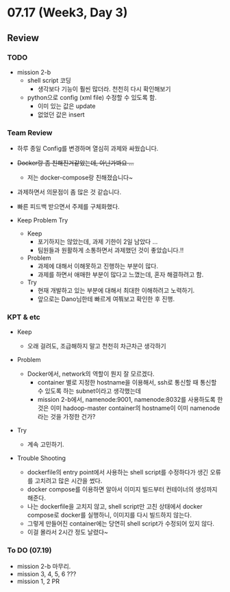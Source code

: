 # 07.17 (Week3, Day 3)
## Review
### TODO
- mission 2-b
    - shell script 코딩
        - 생각보다 기능이 훨씬 많더라. 천천히 다시 확인해보기
    - python으로 config (xml file) 수정할 수 있도록 함.
        - 이미 있는 값은 update
        - 없었던 값은 insert
### Team Review
- 하루 종일 Config를 변경하며 열심히 과제와 싸웠습니다.
- ~~Docker랑 좀 친해진거같았는데, 아닌가봐요 …~~
    - 저는 docker-compose랑 친해졌습니다~
- 과제하면서 의문점이 좀 많은 것 같습니다.
- 빠른 피드백 받으면서 주제를 구체화했다.

- Keep Problem Try
    - Keep
        - 포기하지는 않았는데, 과제 기한이 2일 남았다 …
        - 팀원들과 원활하게 소통하면서 과제했던 것이 좋았습니다.!!
    - Problem
        - 과제에 대해서 이해못하고 진행하는 부분이 많다.
        - 과제를 하면서 애매한 부분이 많다고 느꼈는데, 혼자 해결하려고 함.
    - Try
        - 현재 개발하고 있는 부분에 대해서 최대한 이해하려고 노력하기.
        - 앞으로는 Dano님한테 빠르게 여쭤보고 확인한 후 진행.

### KPT & etc
- Keep
    - 오래 걸려도, 조급해하지 말고 천천히 차근차근 생각하기

- Problem
    - Docker에서, network의 역할이 뭔지 잘 모르겠다.
        - container 별로 지정한 hostname을 이용해서, ssh로 통신할 때 통신할 수 있도록 하는 subnet이라고 생각했는데
        - mission 2-b에서, namenode:9001, namenode:8032를 사용하도록 한 것은 이미 hadoop-master container의 hostname이 이미 namenode라는 것을 가정한 건가?
- Try
    - 계속 고민하기.

- Trouble Shooting
    - dockerfile의 entry point에서 사용하는 shell script를 수정하다가 생긴 오류를 고치려고 많은 시간을 썼다.
    - docker compose를 이용하면 알아서 이미지 빌드부터 컨테이너의 생성까지 해준다.
    - 나는 dockerfile을 고치지 않고, shell script만 고친 상태에서 docker compose로 docker를 실행하니, 이미지를 다시 빌드하지 않는다.
    - 그렇게 만들어진 container에는 당연히 shell script가 수정되어 있지 않다.
    - 이걸 몰라서 2시간 정도 날렸다~

### To DO (07.19)
- mission 2-b 마무리.
- mission 3, 4, 5, 6 ???
- mission 1, 2 PR